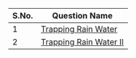S.No. | Question Name |
------|---------------|
1 | [Trapping Rain Water](https://leetcode.com/problems/trapping-rain-water/)
2 | [Trapping Rain Water II](https://leetcode.com/problems/trapping-rain-water-ii/)

